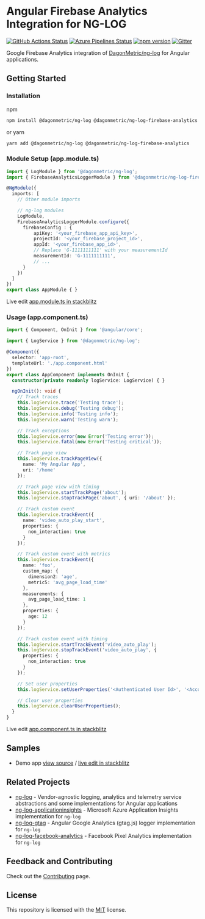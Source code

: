 # Angular Firebase Analytics Integration for NG-LOG

[![GitHub Actions Status](https://github.com/DagonMetric/ng-log-firebase-analytics/workflows/Main%20Workflow/badge.svg)](https://github.com/DagonMetric/ng-log-firebase-analytics/actions)
[![Azure Pipelines Status](https://dev.azure.com/DagonMetric/ng-log/_apis/build/status/DagonMetric.ng-log-firebase-analytics?branchName=master)](https://dev.azure.com/DagonMetric/ng-log/_build?definitionId=20)
[![npm version](https://badge.fury.io/js/%40dagonmetric%2Fng-log-firebase-analytics.svg)](https://www.npmjs.com/package/@dagonmetric/ng-log-firebase-analytics)
[![Gitter](https://badges.gitter.im/DagonMetric/general.svg)](https://gitter.im/DagonMetric/general?utm_source=badge&utm_medium=badge&utm_campaign=pr-badge)

Google Firebase Analytics integration of [DagonMetric/ng-log](https://github.com/DagonMetric/ng-log) for Angular applications.

## Getting Started

### Installation

npm

```bash
npm install @dagonmetric/ng-log @dagonmetric/ng-log-firebase-analytics
```

or yarn

```bash
yarn add @dagonmetric/ng-log @dagonmetric/ng-log-firebase-analytics
```

### Module Setup (app.module.ts)

```typescript
import { LogModule } from '@dagonmetric/ng-log';
import { FirebaseAnalyticsLoggerModule } from '@dagonmetric/ng-log-firebase-analytics';

@NgModule({
  imports: [
    // Other module imports

    // ng-log modules
    LogModule,
    FirebaseAnalyticsLoggerModule.configure({
      firebaseConfig : {
          apiKey: '<your_firebase_app_api_key>',
          projectId: '<your_firebase_project_id>',
          appId: '<your_firebase_app_id>',
          // Replace 'G-1111111111' with your measurementId
          measurementId: 'G-1111111111',
          // ...
      }
    })
  ]
})
export class AppModule { }
```

Live edit [app.module.ts in stackblitz](https://stackblitz.com/github/dagonmetric/ng-log-firebase-analytics/tree/master/samples/demo-app?file=src%2Fapp%2Fapp.module.ts)

### Usage (app.component.ts)

```typescript
import { Component, OnInit } from '@angular/core';

import { LogService } from '@dagonmetric/ng-log';

@Component({
  selector: 'app-root',
  templateUrl: './app.component.html'
})
export class AppComponent implements OnInit {
  constructor(private readonly logService: LogService) { }

  ngOnInit(): void {
    // Track traces
    this.logService.trace('Testing trace');
    this.logService.debug('Testing debug');
    this.logService.info('Testing info');
    this.logService.warn('Testing warn');

    // Track exceptions
    this.logService.error(new Error('Testing error'));
    this.logService.fatal(new Error('Testing critical'));

    // Track page view
    this.logService.trackPageView({
      name: 'My Angular App',
      uri: '/home'
    });

    // Track page view with timing
    this.logService.startTrackPage('about');
    this.logService.stopTrackPage('about', { uri: '/about' });

    // Track custom event
    this.logService.trackEvent({
      name: 'video_auto_play_start',
      properties: {
        non_interaction: true
      }
    });

    // Track custom event with metrics
    this.logService.trackEvent({
      name: 'foo',
      custom_map: {
        dimension2: 'age',
        metric5: 'avg_page_load_time'
      },
      measurements: {
        avg_page_load_time: 1
      },
      properties: {
        age: 12
      }
    });

    // Track custom event with timing
    this.logService.startTrackEvent('video_auto_play');
    this.logService.stopTrackEvent('video_auto_play', {
      properties: {
        non_interaction: true
      }
    });

    // Set user properties
    this.logService.setUserProperties('<Authenticated User Id>', '<Account Id>');

    // Clear user properties
    this.logService.clearUserProperties();
  }
}
```

Live edit [app.component.ts in stackblitz](https://stackblitz.com/github/dagonmetric/ng-log-firebase-analytics/tree/master/samples/demo-app?file=src%2Fapp%2Fapp.component.ts)

## Samples

* Demo app [view source](https://github.com/DagonMetric/ng-log-firebase-analytics/tree/master/samples/demo-app) / [live edit in stackblitz](https://stackblitz.com/github/dagonmetric/ng-log-firebase-analytics/tree/master/samples/demo-app)

## Related Projects

* [ng-log](https://github.com/DagonMetric/ng-log) - Vendor-agnostic logging, analytics and telemetry service abstractions and some implementations for Angular applications
* [ng-log-applicationinsights](https://github.com/DagonMetric/ng-log-applicationinsights) - Microsoft Azure Application Insights implementation for `ng-log`
* [ng-log-gtag](https://github.com/DagonMetric/ng-log-gtag) - Angular Google Analytics (gtag.js) logger implementation for `ng-log`
* [ng-log-facebook-analytics](https://github.com/DagonMetric/ng-log-facebook-analytics) - Facebook Pixel Analytics implementation for `ng-log`

## Feedback and Contributing

Check out the [Contributing](https://github.com/DagonMetric/ng-log-firebase-analytics/blob/master/CONTRIBUTING.md) page.

## License

This repository is licensed with the [MIT](https://github.com/DagonMetric/ng-log-firebase-analytics/blob/master/LICENSE) license.
